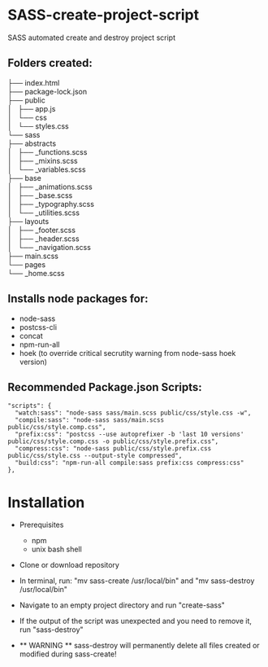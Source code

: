 # SASS-create-project-script
SASS automated create and destroy project script

## Folders created:
├── index.html  
├── package-lock.json  
├── public  
│   ├── app.js  
│   └── css  
│       └── styles.css  
└── sass  
    ├── abstracts  
    │   ├── _functions.scss  
    │   ├── _mixins.scss  
    │   └── _variables.scss  
    ├── base  
    │   ├── _animations.scss  
    │   ├── _base.scss  
    │   ├── _typography.scss  
    │   └── _utilities.scss  
    ├── layouts  
    │   ├── _footer.scss  
    │   ├── _header.scss  
    │   └── _navigation.scss  
    ├── main.scss  
    └── pages  
        └── _home.scss  
        
## Installs node packages for:
- node-sass
- postcss-cli
- concat
- npm-run-all
- hoek (to override critical secrutity warning from node-sass hoek version)

## Recommended Package.json Scripts:
    "scripts": {
      "watch:sass": "node-sass sass/main.scss public/css/style.css -w",
      "compile:sass": "node-sass sass/main.scss public/css/style.comp.css",
      "prefix:css": "postcss --use autoprefixer -b 'last 10 versions' public/css/style.comp.css -o public/css/style.prefix.css",
      "compress:css": "node-sass public/css/style.prefix.css public/css/style.css --output-style compressed",
      "build:css": "npm-run-all compile:sass prefix:css compress:css"
    },

# Installation
- Prerequisites
  - npm
  - unix bash shell
  
- Clone or download repository
- In terminal, run: "mv sass-create /usr/local/bin" and "mv sass-destroy /usr/local/bin"
- Navigate to an empty project directory and run "create-sass"
- If the output of the script was unexpected and you need to remove it, run "sass-destroy"
- ** WARNING ** sass-destroy will permanently delete all files created or modified during sass-create!
